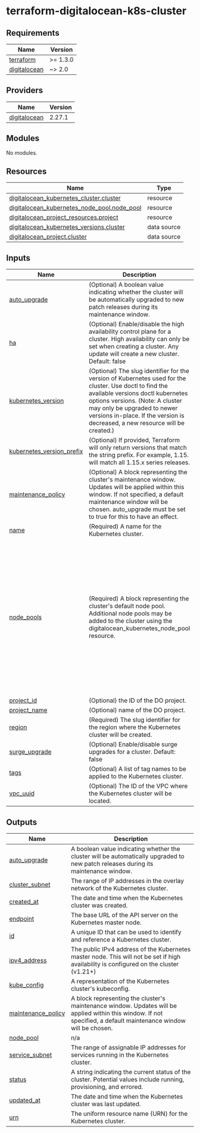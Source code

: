 # terraform-digitalocean-k8s-cluster


<!-- BEGIN_TF_DOCS -->
## Requirements

| Name | Version |
|------|---------|
| <a name="requirement_terraform"></a> [terraform](#requirement\_terraform) | >= 1.3.0 |
| <a name="requirement_digitalocean"></a> [digitalocean](#requirement\_digitalocean) | ~> 2.0 |

## Providers

| Name | Version |
|------|---------|
| <a name="provider_digitalocean"></a> [digitalocean](#provider\_digitalocean) | 2.27.1 |

## Modules

No modules.

## Resources

| Name | Type |
|------|------|
| [digitalocean_kubernetes_cluster.cluster](https://registry.terraform.io/providers/digitalocean/digitalocean/latest/docs/resources/kubernetes_cluster) | resource |
| [digitalocean_kubernetes_node_pool.node_pool](https://registry.terraform.io/providers/digitalocean/digitalocean/latest/docs/resources/kubernetes_node_pool) | resource |
| [digitalocean_project_resources.project](https://registry.terraform.io/providers/digitalocean/digitalocean/latest/docs/resources/project_resources) | resource |
| [digitalocean_kubernetes_versions.cluster](https://registry.terraform.io/providers/digitalocean/digitalocean/latest/docs/data-sources/kubernetes_versions) | data source |
| [digitalocean_project.cluster](https://registry.terraform.io/providers/digitalocean/digitalocean/latest/docs/data-sources/project) | data source |

## Inputs

| Name | Description | Type | Default | Required |
|------|-------------|------|---------|:--------:|
| <a name="input_auto_upgrade"></a> [auto\_upgrade](#input\_auto\_upgrade) | (Optional) A boolean value indicating whether the cluster will be automatically upgraded to new patch releases during its maintenance window. | `bool` | `null` | no |
| <a name="input_ha"></a> [ha](#input\_ha) | (Optional) Enable/disable the high availability control plane for a cluster. High availability can only be set when creating a cluster. Any update will create a new cluster. Default: false | `bool` | `null` | no |
| <a name="input_kubernetes_version"></a> [kubernetes\_version](#input\_kubernetes\_version) | (Optional) The slug identifier for the version of Kubernetes used for the cluster. Use doctl to find the available versions doctl kubernetes options versions. (Note: A cluster may only be upgraded to newer versions in-place. If the version is decreased, a new resource will be created.) | `string` | `null` | no |
| <a name="input_kubernetes_version_prefix"></a> [kubernetes\_version\_prefix](#input\_kubernetes\_version\_prefix) | (Optional) If provided, Terraform will only return versions that match the string prefix. For example, 1.15. will match all 1.15.x series releases. | `string` | `null` | no |
| <a name="input_maintenance_policy"></a> [maintenance\_policy](#input\_maintenance\_policy) | (Optional) A block representing the cluster's maintenance window. Updates will be applied within this window. If not specified, a default maintenance window will be chosen. auto\_upgrade must be set to true for this to have an effect. | <pre>object({<br>    # Required<br>    day        = string<br>    start_time = string<br>  })</pre> | `null` | no |
| <a name="input_name"></a> [name](#input\_name) | (Required) A name for the Kubernetes cluster. | `string` | n/a | yes |
| <a name="input_node_pools"></a> [node\_pools](#input\_node\_pools) | (Required) A block representing the cluster's default node pool. Additional node pools may be added to the cluster using the digitalocean\_kubernetes\_node\_pool resource. | <pre>list(object({<br>    # Required<br>    name = string<br>    size = string<br><br>    # Optional<br>    default    = optional(bool, false)<br>    node_count = optional(number, null)<br>    auto_scale = optional(bool, null)<br>    min_nodes  = optional(number, null)<br>    max_nodes  = optional(number, null)<br>    tags       = optional(list(string), null)<br>    labels     = optional(map(string), null)<br>    taint = optional(object({<br>      key    = string<br>      value  = string<br>      effect = string<br>    }))<br>  }))</pre> | n/a | yes |
| <a name="input_project_id"></a> [project\_id](#input\_project\_id) | (Optional) the ID of the DO project. | `string` | `null` | no |
| <a name="input_project_name"></a> [project\_name](#input\_project\_name) | (Optional) name of the DO project. | `string` | `null` | no |
| <a name="input_region"></a> [region](#input\_region) | (Required) The slug identifier for the region where the Kubernetes cluster will be created. | `string` | n/a | yes |
| <a name="input_surge_upgrade"></a> [surge\_upgrade](#input\_surge\_upgrade) | (Optional) Enable/disable surge upgrades for a cluster. Default: false | `bool` | `null` | no |
| <a name="input_tags"></a> [tags](#input\_tags) | (Optional) A list of tag names to be applied to the Kubernetes cluster. | `list(string)` | `null` | no |
| <a name="input_vpc_uuid"></a> [vpc\_uuid](#input\_vpc\_uuid) | (Optional) The ID of the VPC where the Kubernetes cluster will be located. | `string` | `null` | no |

## Outputs

| Name | Description |
|------|-------------|
| <a name="output_auto_upgrade"></a> [auto\_upgrade](#output\_auto\_upgrade) | A boolean value indicating whether the cluster will be automatically upgraded to new patch releases during its maintenance window. |
| <a name="output_cluster_subnet"></a> [cluster\_subnet](#output\_cluster\_subnet) | The range of IP addresses in the overlay network of the Kubernetes cluster. |
| <a name="output_created_at"></a> [created\_at](#output\_created\_at) | The date and time when the Kubernetes cluster was created. |
| <a name="output_endpoint"></a> [endpoint](#output\_endpoint) | The base URL of the API server on the Kubernetes master node. |
| <a name="output_id"></a> [id](#output\_id) | A unique ID that can be used to identify and reference a Kubernetes cluster. |
| <a name="output_ipv4_address"></a> [ipv4\_address](#output\_ipv4\_address) | The public IPv4 address of the Kubernetes master node. This will not be set if high availability is configured on the cluster (v1.21+) |
| <a name="output_kube_config"></a> [kube\_config](#output\_kube\_config) | A representation of the Kubernetes cluster's kubeconfig. |
| <a name="output_maintenance_policy"></a> [maintenance\_policy](#output\_maintenance\_policy) | A block representing the cluster's maintenance window. Updates will be applied within this window. If not specified, a default maintenance window will be chosen. |
| <a name="output_node_pool"></a> [node\_pool](#output\_node\_pool) | n/a |
| <a name="output_service_subnet"></a> [service\_subnet](#output\_service\_subnet) | The range of assignable IP addresses for services running in the Kubernetes cluster. |
| <a name="output_status"></a> [status](#output\_status) | A string indicating the current status of the cluster. Potential values include running, provisioning, and errored. |
| <a name="output_updated_at"></a> [updated\_at](#output\_updated\_at) | The date and time when the Kubernetes cluster was last updated. |
| <a name="output_urn"></a> [urn](#output\_urn) | The uniform resource name (URN) for the Kubernetes cluster. |
<!-- END_TF_DOCS -->